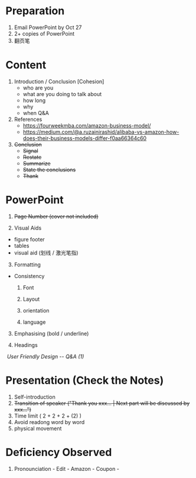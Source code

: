 # Preparation

1.  Email PowerPoint by Oct 27
2.  2+ copies of PowerPoint
3.  翻页笔



# Content

1.  Introduction / Conclusion [Cohesion]
    -  who are you
    - what are you doing to talk about
    -  how long
    -  why
    -  when Q&A
2.  References
    - https://fourweekmba.com/amazon-business-model/
    - https://medium.com/@a.ruzainirashid/alibaba-vs-amazon-how-does-their-business-models-differ-f0aa66364c60
3.  ~~Conclusion~~
    - ~~Signal~~
    - ~~Restate~~
    - ~~Summarize~~
    - ~~State the conclusions~~
    - ~~Thank~~

# PowerPoint

1.   ~~Page Number (cover not included)~~

2.  Visual Aids

   - figure footer
   - tables
   - visual aid (划线 / 激光笔指)

3.  Formatting

   * Consistency
   
     1.  Font

     1.  Layout
   
     1.  orientation
   
     1.  language
   
     
   
3.  Emphasising (bold / underline)

3.   Headings 

   ​	*User Friendly Design -- Q&A (1)*
   
   

   

# Presentation (Check the Notes)

1.  Self-introduction
2.  ~~Transition of speaker ("Thank you xxx... | Next part will be discussed by xxx...")~~
3.  Time limit ( 2 + 2 + 2 + (2) )
4.   Avoid readong word by word
5.   physical movement





# Deficiency Observed

1.   Pronounciation
    -  Edit
    -  Amazon
    -  Coupon 
    -  